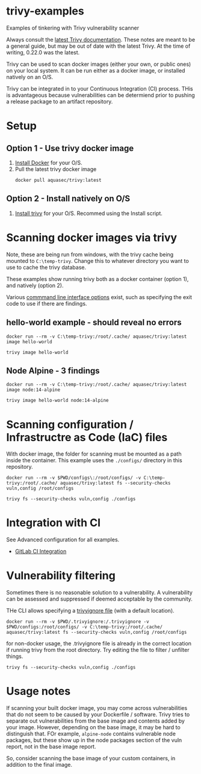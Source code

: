 # trivy-examples

Examples of tinkering with Trivy vulnerability scanner

Always consult the [latest Trivy documentation](https://aquasecurity.github.io/trivy/). These notes are meant to be a
general guide, but may be out of date with the latest Trivy. At the time of writing, 0.22.0 was the latest.

Trivy can be used to scan docker images (either your own, or public ones) on your local system. It can be run either as a docker image, or installed natively on an O/S.

Trivy can be integrated in to your Continuous Integration (CI) process. THis is advantageous because vulnerabilities can be
determiend prior to pushing a release package to an artifact repository.

# Setup

## Option 1 - Use trivy docker image

1. [Install Docker](https://docs.docker.com/get-docker/) for your O/S.
1. Pull the latest trivy docker image
   ```
   docker pull aquasec/trivy:latest
   ```

## Option 2 - Install natively on O/S

1. [Install trivy](https://aquasecurity.github.io/trivy/v0.22.0/installation/) for your O/S. Recommed using the Install script.

# Scanning docker images via trivy

Note, these are being run from windows, with the trivy cache being mounted to `C:\temp-trivy`. Change this to whatever directory you want to use to cache the trivy database.

These examples show running trivy both as a docker container (option 1), and natively (option 2).

Various [commmand line interface options](https://aquasecurity.github.io/trivy/v0.22.0/getting-started/cli/image/) exist, such as specifying the exit code to use if there are findings.

## hello-world example - should reveal no errors

```
docker run --rm -v C:\temp-trivy:/root/.cache/ aquasec/trivy:latest image hello-world
```

```
trivy image hello-world
```

## Node Alpine - 3 findings

```
docker run --rm -v C:\temp-trivy:/root/.cache/ aquasec/trivy:latest image node:14-alpine
```

```
trivy image hello-world node:14-alpine
```

# Scanning configuration / Infrastructre as Code (IaC) files

With docker image, the folder for scanning must be mounted as a path inside the container. This example uses the `./configs/` directory in this repository.

```
docker run --rm -v $PWD/configs\:/root/configs/ -v C:\temp-trivy:/root/.cache/ aquasec/trivy:latest fs --security-checks vuln,config /root/configs
```

```
trivy fs --security-checks vuln,config ./configs
```

# Integration with CI

See Advanced configuration for all examples.

- [GitLab CI Integration](https://aquasecurity.github.io/trivy/v0.22.0/advanced/integrations/gitlab-ci/)

# Vulnerability filtering

Sometimes there is no reasonable solution to a vulnerability. A vulnerability can be assessed and suppressed if deemed acceptable by the community.

THe CLI allows specifying a [trivyignore file](https://aquasecurity.github.io/trivy/v0.22.0/vulnerability/examples/filter/) (with a default location).

```
docker run --rm -v $PWD/.trivyignore:/.trivyignore -v $PWD/configs:/root/configs/ -v C:\temp-trivy:/root/.cache/ aquasec/trivy:latest fs --security-checks vuln,config /root/configs
```

for non-docker usage, the .trivyignore file is already in the correct location if running trivy from the root directory. Try editing the file to filter / unfilter things.

```
trivy fs --security-checks vuln,config ./configs
```

# Usage notes

If scanning your built docker image, you may come across vulnerabilities that do not seem to be
caused by your Dockerfile / software. Trivy tries to separate out vulnerabilities from the base image
and contents added by your image. However, depending on the base image, it may be hard to distinguish that. FOr example,
`alpine-node` contains vulnerable node packages, but these show up in the node packages section of the vuln report, not in the
base image report.

So, consider scanning the base image of your custom containers, in addition to the final image.
